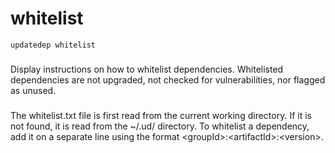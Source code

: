 # whitelist

```
updatedep whitelist
```

###
Display instructions on how to whitelist dependencies. Whitelisted dependencies are not upgraded, not checked for vulnerabilities, nor flagged as unused.

###
The whitelist.txt file is first read from the current working directory. If it is not found, it is read from the ~/.ud/ directory. To whitelist a dependency, add it on a separate line using the format \<groupId\>:\<artifactId\>:\<version\>.
